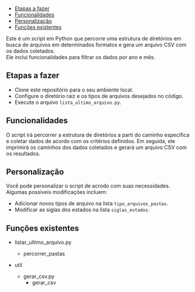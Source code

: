 
<!-- TOC -->
  * [Etapas a fazer](#etapas-a-fazer)
  * [Funcionalidades](#funcionalidades)
  * [Personalização](#personalização)
  * [Funções existentes](#funções-existentes)
<!-- TOC -->

Este é um script em Python que percorre uma estrutura de diretórios em
busca de arquivos em determinados formatos e gera um arquivo CSV com os
dados coletados.
<br>
Ele inclui funcionalidades para filtrar os dados por ano e mês.

## Etapas a fazer

- Clone este repositório para o seu ambiente local.
- Configure o diretório raiz e os tipos de arquivos desejados no código.
- Execute o arquivo `lista_ultimo_arquivo.py`.

## Funcionalidades

O script irá percorrer a estrutura de diretórios a parti do caminho
especifica e coletar dados de acordo com os critérios definidos.
Em seguida, ele imprimirá os caminhos dos dados coletados e gerará um
arquivo CSV com os resultados.

## Personalização

Você pode personalizar o script de acrodo com suas necessidades.
Algumas possíveis modificações incluem:
<br>
  - Adicionar novos tipos de arquivo na lista `tipo_arquivos_pastas`.
  - Modificar as siglas dos estados na lista `siglas_estados`.
  

## Funções existentes
- listar_ultimo_arquivo.py
  - percorrer_pastas

- util
  - gerar_csv.py
    - gerar_csv


